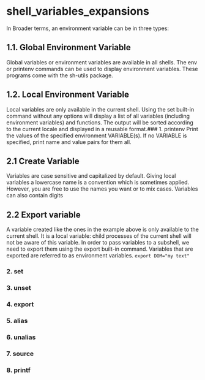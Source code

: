 # shell_variables_expansions
In Broader terms, an environment variable can be in three types:
## 1.1. Global Environment Variable
Global variables or environment variables are available in all shells. The env or printenv commands can be used to display environment variables. These programs come with the sh-utils package.
## 1.2. Local Environment Variable
Local variables are only available in the current shell. Using the set built-in command without any options will display a list of all variables (including environment variables) and functions. The output will be sorted according to the current locale and displayed in a reusable format.### 1. printenv 
Print the values of the specified environment VARIABLE(s).  If no VARIABLE is specified, print name and value pairs for them all.
## 2.1 Create Variable
Variables are case sensitive and capitalized by default. Giving local variables a lowercase name is a convention which is sometimes applied. However, you are free to use the names you want or to mix cases. Variables can also contain digits
## 2.2 Export variable
A variable created like the ones in the example above is only available to the current shell. It is a local variable: child processes of the current shell will not be aware of this variable. In order to pass variables to a subshell, we need to export them using the export built-in command. Variables that are exported are referred to as environment variables.
`export DOM="my text"`
### 2. set
### 3. unset
### 4. export
### 5. alias
### 6. unalias
### 7. source
### 8. printf
 
